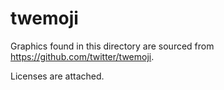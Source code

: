 # twemoji

Graphics found in this directory are sourced from <https://github.com/twitter/twemoji>.

Licenses are attached.

